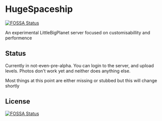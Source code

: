 # HugeSpaceship
[![FOSSA Status](https://app.fossa.com/api/projects/git%2Bgithub.com%2FZaprit%2FHugeSpaceship.svg?type=shield)](https://app.fossa.com/projects/git%2Bgithub.com%2FZaprit%2FHugeSpaceship?ref=badge_shield)


An experimental LittleBigPlanet server focused on customisabillity and performence

## Status
Currently in not-even-pre-alpha. You can login to the server, and upload levels. Photos don't work yet and neither does anything else.

Most things at this point are either missing or stubbed but this will change shortly


## License
[![FOSSA Status](https://app.fossa.com/api/projects/git%2Bgithub.com%2FZaprit%2FHugeSpaceship.svg?type=large)](https://app.fossa.com/projects/git%2Bgithub.com%2FZaprit%2FHugeSpaceship?ref=badge_large)
